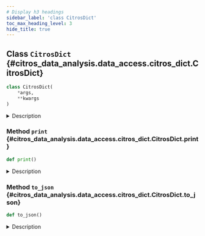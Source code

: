 ```yaml
---
# Display h3 headings
sidebar_label: 'class CitrosDict'
toc_max_heading_level: 3
hide_title: true
---
```









    
## Class `CitrosDict` {#citros_data_analysis.data_access.citros_dict.CitrosDict}





```python
class CitrosDict(
    *args,
    **kwargs
)
```


<details>
  <summary>Description</summary>

Citros dictionary

CitrosDict is a dictionary-like object, that allows to print the content as a json-object.



</details>






    
### Method `print` {#citros_data_analysis.data_access.citros_dict.CitrosDict.print}




```python
def print()
```


<details>
  <summary>Description</summary>

Print content of the CitrosDict object in a 'json'-style.

---
#### Examples

Make a CitrosDict object and print it in json-style:

```python
>>> d = da.CitrosDict({'package': 'data_analysis', 'module': 'data_access', 'object': 'CitrosDict', 'style': 'json'})
>>> d.print()
{
 'package': 'data_analysis',
 'module': 'data_access',
 'object': 'CitrosDict',
 'style': 'json'
}
```

</details>


    
### Method `to_json` {#citros_data_analysis.data_access.citros_dict.CitrosDict.to_json}




```python
def to_json()
```


<details>
  <summary>Description</summary>

Convert to json string.

---
#### Returns

&ensp;**str**
:   json_str

---
#### Examples

Make a CitrosDict object, convert it to json string and print it:

```python
>>> d = da.CitrosDict({'package': 'data_analysis', 'module': 'data_access', 'object': 'CitrosDict', 'style': 'json'})
>>> print(d.to_json())
{
  "package": "data_analysis",
  "module": "data_access",
  "object": "CitrosDict",
  "style": "json"
}
```

</details>